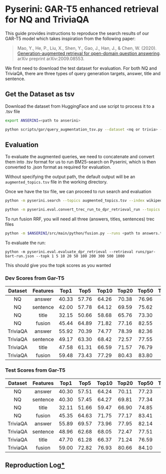 # Pyserini: GAR-T5 enhanced retrieval for NQ and TriviaQA

This guide provides instructions to reproduce the search results of our GAR-T5 model which takes inspiration from the following paper:
> Mao, Y., He, P., Liu, X., Shen, Y., Gao, J., Han, J., & Chen, W. (2020). [Generation-augmented retrieval for open-domain question answering](https://arxiv.org/abs/2009.08553). arXiv preprint arXiv:2009.08553.

We first need to download the test dataset for evaluation. For both NQ and TriviaQA, there are three types of query generation targets, answer, title and sentence.

## Get the Dataset as tsv
Download the dataset from HuggingFace and use script to process it to a .tsv file 
```bash
export ANSERINI=<path to anserini>

python scripts/gar/query_augmentation_tsv.py --dataset <nq or trivia> --data_split <validation or test> --output_path <default is augmented_topics.tsv> --sentences <optional> --titles <optional> --answers <optional>
```

## Evaluation
To evaluate the augmented queries, we need to concatenate and convert them into .tsv format for us to run BM25-search on Pyserini, which is then converted to .json format as required for evaluation.

Without specifying the output path, the default output will be an `augmented_topics.tsv` file in the working directory.

Once we have the tsv file, we can proceed to run search and evaluation

```bash
python -m pyserini.search --topics augmented_topics.tsv --index wikipedia-dpr --output runs/gar-bart-run.trec --batch-size 70 --threads 70

python -m pyserini.eval.convert_trec_run_to_dpr_retrieval_run --topics <nq-test or dpr-trivia-test> --index wikipedia-dpr --input runs/gar-bart-run.trec --output runs/gar-bart-run.json
```

To run fusion RRF, you will need all three (answers, titles, sentences) trec files
```bash
python -m $ANSERINI/src/main/python/fusion.py --runs <path to answers.trec> <path to sentences.trec> <path to titles.trec> --out <output path>
```

To evaluate the run:
```
python -m pyserini.eval.evaluate_dpr_retrieval --retrieval runs/gar-bart-run.json --topk 1 5 10 20 50 100 200 300 500 1000
```

This should give you the topk scores as you wanted


### Dev Scores from Gar-T5
|  Dataset | Features |  Top1 |  Top5 | Top10 | Top20 | Top50 | Top100 | Top200 | Top300 | Top500 | Top1000 |
|:--------:|:--------:|:-----:|:-----:|:-----:|:-----:|:-----:|:------:|:------:|:------:|:------:|:-------:|
|    NQ    |  answer  | 40.33 | 57.76 | 64.26 | 70.38 | 76.96 |  81.20 |  84.33 |  85.91 |  87.83 |  89.94  |
|    NQ    | sentence | 42.00 | 57.78 | 64.12 | 69.59 | 75.62 |  79.67 |  83.03 |  85.04 |  86.87 |  89.00  |
|    NQ    |   title  | 32.15 | 50.66 | 58.68 | 65.76 | 73.30 |  78.25 |  82.19 |  84.45 |  85.91 |  88.01  |
|    NQ    |  fusion  | 45.44 | 64.89 | 71.82 | 77.16 | 82.55 |  85.34 |  88.00 |  89.15 |  90.13 |  91.74  |
| TriviaQA |  answer  | 55.92 | 70.39 | 74.77 | 78.39 | 82.36 |  84.55 |  86.23 |  87.42 |  88.36 |  89.34  |
| TriviaQA | sentence | 49.17 | 63.30 | 68.42 | 72.57 | 77.55 |  80.67 |  83.33 |  84.93 |  86.22 |  87.78  |
| TriviaQA |   title  | 47.58 | 61.31 | 66.59 | 71.57 | 76.79 |  80.15 |  82.95 |  84.18 |  85.65 |  87.30  |
| TriviaQA |  fusion  | 59.48 | 73.43 | 77.29 | 80.43 | 83.80 |  85.60 |  87.11 |  87.81 |  88.70 |  89.68  |

### Test Scores from Gar-T5
|  Dataset | Features |  Top1 |  Top5 | Top10 | Top20 | Top50 | Top100 | Top200 | Top300 | Top500 | Top1000 |
|:--------:|:--------:|:-----:|:-----:|:-----:|:-----:|:-----:|:------:|:------:|:------:|:------:|:-------:|
|    NQ    |  answer  | 40.30 | 57.51 | 64.24 | 70.11 | 77.23 |  81.75 |  85.10 |  85.79 |  88.39 |  90.80  |
|    NQ    | sentence | 40.30 | 57.45 | 64.27 | 69.81 | 77.34 |  81.50 |  85.26 |  85.76 |  88.12 |  90.17  |
|    NQ    |   title  | 32.11 | 51.66 | 59.47 | 66.90 | 74.85 |  79.17 |  82.96 |  84.96 |  86.70 |  88.95  |
|    NQ    |  fusion  | 45.35 | 64.63 | 71.75 | 77.17 | 83.41 |  86.90 |  89.14 |  89.67 |  91.63 |  92.91  |
| TriviaQA |  answer  | 55.89 | 69.57 | 73.96 | 77.95 | 82.14 |  84.76 |  86.86 |  86.97 |  88.60 |  89.56  |
| TriviaQA | sentence | 48.96 | 62.68 | 68.05 | 72.47 | 77.51 |  80.84 |  83.54 |  84.47 |  86.23 |  87.93  |
| TriviaQA |   title  | 47.70 | 61.28 | 66.37 | 71.24 | 76.59 |  80.04 |  82.90 |  84.51 |  85.96 |  87.64  |
| TriviaQA |  fusion  | 59.00 | 72.82 | 76.93 | 80.66 | 84.10 |  85.95 |  87.39 |  87.62 |  89.07 |  90.06  |

## Reproduction Log[*](reproducibility.md)
